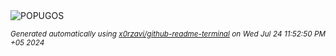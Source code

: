 <div align="justify">
<picture>
    <source media="(prefers-color-scheme: dark)" srcset="https://i.ibb.co/y02XtkF/output-gif.gif">
    <source media="(prefers-color-scheme: light)" srcset="https://i.ibb.co/y02XtkF/output-gif.gif">
    <img alt="POPUGOS" src="https://i.ibb.co/y02XtkF/output-gif.gif">
</picture>

<sub><i>Generated automatically using [x0rzavi/github-readme-terminal](https://github.com/x0rzavi/github-readme-terminal) on Wed Jul 24 11:52:50 PM +05 2024</i></sub>
</div>